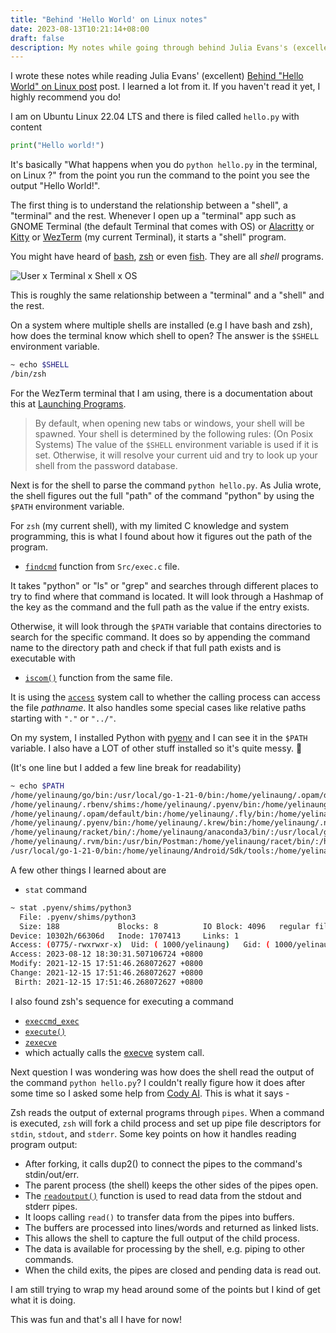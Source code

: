 ```yaml
---
title: "Behind 'Hello World' on Linux notes"
date: 2023-08-13T10:21:14+08:00
draft: false
description: My notes while going through behind Julia Evans's (excellent) Behind "Hello World" on Linux.
---
```


I wrote these notes while reading Julia Evans' (excellent) [Behind "Hello World" on Linux post](https://jvns.ca/blog/2023/08/03/behind--hello-world/) post.
I learned a lot from it.
If you haven't read it yet, I highly recommend you do!

I am on Ubuntu Linux 22.04 LTS and there is filed called `hello.py` with content

```python
print("Hello world!")
```
It's basically "What happens when you do `python hello.py` in the terminal, on Linux ?" from the point you run the command to the point you see the output "Hello World!".

The first thing is to understand the relationship between a "shell", a "terminal" and the rest.
Whenever I open up a "terminal" app such as GNOME Terminal (the default Terminal that comes with OS) or [Alacritty](https://github.com/alacritty/alacritty) or [Kitty](https://sw.kovidgoyal.net/kitty/) or [WezTerm](https://github.com/wez/wezterm) (my current Terminal), it starts a "shell" program.

You might have heard of [bash](https://en.wikipedia.org/wiki/Bash_(Unix_shell)), [zsh](https://www.zsh.org/) or even [fish](https://fishshell.com/). They are all _shell_ programs.

![User x Terminal x Shell x OS](/terminal_shell_os.png)

This is roughly the same relationship between a "terminal" and a "shell" and the rest.

On a system where multiple shells are installed (e.g I have bash and zsh), how does the terminal know which shell to open?
The answer is the `$SHELL` environment variable.
```bash
~ echo $SHELL
/bin/zsh
```
For the WezTerm terminal that I am using, there is a documentation about this at [Launching Programs](https://wezfurlong.org/wezterm/config/launch.html).
> By default, when opening new tabs or windows, your shell will be spawned.
Your shell is determined by the following rules:
(On Posix Systems)
The value of the `$SHELL` environment variable is used if it is set.
Otherwise, it will resolve your current uid and try to look up your shell from the password database.

Next is for the shell to parse the command `python hello.py`. As Julia wrote, the shell figures out the full "path" of the command "python" by using the `$PATH` environment variable.

For `zsh` (my current shell), with my limited C knowledge and system programming, this is what I found about how it figures out the path of the program.

- [`findcmd`](https://github.com/zsh-users/zsh/blob/5.9/Src/exec.c#L813-L880) function from `Src/exec.c` file.

It takes "python" or "ls" or "grep" and searches through different places to try to find where that command is located.
It will look through a Hashmap of the key as the command and the full path as the value if the entry exists.

Otherwise, it will look through the `$PATH` variable that contains directories to search for the specific command.
It does so by appending the command name to the directory path and check if that full path exists and is executable with

- [`iscom()`](https://github.com/zsh-users/zsh/blob/5.9/Src/exec.c#L887-L896) function from the same file.

It is using the [`access`](https://man7.org/linux/man-pages/man2/access.2.html) system call to whether the calling process can access the file _pathname_.
It also handles some special cases like relative paths starting with `"."` or `"../"`.

On my system, I installed Python with [pyenv](https://github.com/pyenv/pyenv) and I can see it in the `$PATH` variable. I also have a LOT of other stuff installed so it's quite messy. 😬

(It's one line but I added a few line break for readability)
```bash
~ echo $PATH
/home/yelinaung/go/bin:/usr/local/go-1-21-0/bin:/home/yelinaung/.opam/default/bin:/home/yelinaung/.pyenv/shims:/home/yelinaung/.fly/bin:/home/yelinaung/.bun/bin:
/home/yelinaung/.rbenv/shims:/home/yelinaung/.pyenv/bin:/home/yelinaung/.krew/bin:/home/yelinaung/.local/bin:/usr/local/go-1-21-0/bin:
/home/yelinaung/.opam/default/bin:/home/yelinaung/.fly/bin:/home/yelinaung/.bun/bin:/home/yelinaung/.rbenv/shims:
/home/yelinaung/.pyenv/bin:/home/yelinaung/.krew/bin:/home/yelinaung/.nvm/versions/node/v18.12.1/bin:/home/yelinaung/.local/bin:/home/yelinaung/.asdf/shims:/home/yelinaung/.asdf/bin:/home/yelinaung/.cargo/bin:/usr/local/sbin:/usr/local/bin:/usr/sbin:/usr/bin:/sbin:/bin:/usr/games:/usr/local/games:/snap/bin:/snap/bin:/usr/local/go/bin:/home/yelinaung/.fzf/bin:/home/yelinaung/.rvm/bin:/usr/bin/Postman:
/home/yelinaung/racket/bin/:/home/yelinaung/anaconda3/bin/:/usr/local/go-1-21-0/bin:/home/yelinaung/Android/Sdk/tools:/home/yelinaung/Android/Sdk/platform-tools:/usr/local/go/bin:
/home/yelinaung/.rvm/bin:/usr/bin/Postman:/home/yelinaung/racet/bin/:/home/yelinaung/anaconda3/bin/:
/usr/local/go-1-21-0/bin:/home/yelinaung/Android/Sdk/tools:/home/yelinaung/Android/Sdk/platform-tools
```

A few other things I learned about are

- `stat` command
```bash
~ stat .pyenv/shims/python3
  File: .pyenv/shims/python3
  Size: 188             Blocks: 8          IO Block: 4096   regular file
Device: 10302h/66306d   Inode: 1707413     Links: 1
Access: (0775/-rwxrwxr-x)  Uid: ( 1000/yelinaung)   Gid: ( 1000/yelinaung)
Access: 2023-08-12 18:30:31.507106724 +0800
Modify: 2021-12-15 17:51:46.268072627 +0800
Change: 2021-12-15 17:51:46.268072627 +0800
 Birth: 2021-12-15 17:51:46.268072627 +0800
```

I also found zsh's sequence for executing a command

- [`execcmd_exec`](https://github.com/zsh-users/zsh/blob/5.9/Src/exec.c#L2790)
- [`execute()`](https://github.com/zsh-users/zsh/blob/5.9/Src/exec.c#L648-L809)
- [`zexecve`](https://github.com/zsh-users/zsh/blob/5.9/Src/exec.c#L463-L573)
- which actually calls the [execve](https://man7.org/linux/man-pages/man2/execve.2.html) system call.

Next question I was wondering was how does the shell read the output of the command `python hello.py`?
I couldn't really figure how it does after some time so I asked some help from [Cody AI](https://docs.sourcegraph.com/cody).
This is what it says -

Zsh reads the output of external programs through `pipes`. When a command is executed, `zsh` will fork a child process and set up pipe file descriptors for `stdin`, `stdout`, and `stderr`.
Some key points on how it handles reading program output:

- After forking, it calls dup2() to connect the pipes to the command's stdin/out/err.
- The parent process (the shell) keeps the other sides of the pipes open.
- The [`readoutput()`](https://github.com/zsh-users/zsh/blob/5.9/Src/exec.c#L4666) function is used to read data from the stdout and stderr pipes.
- It loops calling `read()` to transfer data from the pipes into buffers.
- The buffers are processed into lines/words and returned as linked lists.
- This allows the shell to capture the full output of the child process.
- The data is available for processing by the shell, e.g. piping to other commands.
- When the child exits, the pipes are closed and pending data is read out.

I am still trying to wrap my head around some of the points but I kind of get what it is doing.

This was fun and that's all I have for now!
